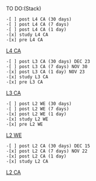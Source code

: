 TO DO:(Stack)

    -[ ] post L4 CA (30 days)
    -[ ] post L4 CA (7 days) 
    -[ ] post L4 CA (1 day) 
    -[x] study L4 CA
    -[x] pre L4 CA 
[L4 CA](SEM2/CA/notes/L4/)

    -[ ] post L3 CA (30 days) DEC 23
    -[ ] post L3 CA (7 days) NOV 30
    -[x] post L3 CA (1 day) NOV 23
    -[x] study L3 CA
    -[x] pre L3 CA
[L3 CA](SEM2/CA/notes/L3/)

    -[ ] post L2 WE (30 days)
    -[ ] post L2 WE (7 days) 
    -[x] post L2 WE (1 day) 
    -[x] study L2 WE
    -[x] pre L2 WE
[L2 WE](SEM2/WE/notes/L2/)


    -[ ] post L2 CA (30 days) DEC 15
    -[x] post L2 CA (7 days) NOV 22
    -[x] post L2 CA (1 day)
    -[x] study L2 CA
[L2 CA](SEM2/CA/notes/L2/)
